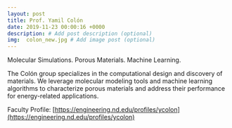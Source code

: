 ```yaml
---
layout: post
title: Prof. Yamil Colón
date: 2019-11-23 00:00:16 +0000
description: # Add post description (optional)
img:  colon_new.jpg # Add image post (optional)
---
```

Molecular Simulations. Porous Materials. Machine Learning.
<!--more-->

The Colón group specializes in the computational design and discovery of materials. We leverage molecular modeling tools and machine learning algorithms to characterize porous materials and address their performance for energy-related applications.

Faculty Profile: [https://engineering.nd.edu/profiles/ycolon](https://engineering.nd.edu/profiles/ycolon)